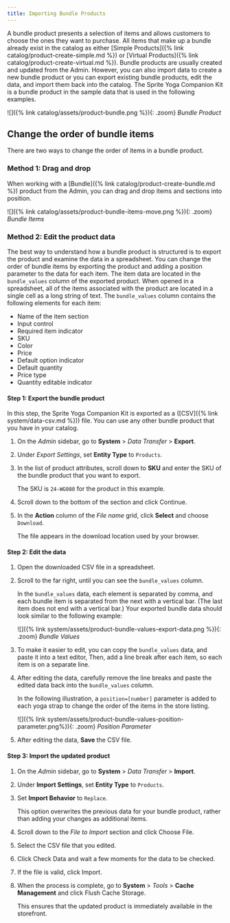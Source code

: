 ```yaml
---
title: Importing Bundle Products
---
```


A bundle product presents a selection of items and allows customers to choose the ones they want to purchase. All items that make up a bundle already exist in the catalog as either [Simple Products]({% link catalog/product-create-simple.md %}) or [Virtual Products]({% link catalog/product-create-virtual.md %}). Bundle products are usually created and updated from the Admin. However, you can also import data to create a new bundle product or you can export existing bundle products, edit the data, and import them back into the catalog. The Sprite Yoga Companion Kit is a bundle product in the sample data that is used in the following examples.

![]({% link catalog/assets/product-bundle.png %}){: .zoom}
_Bundle Product_

## Change the order of bundle items

There are two ways to change the order of items in a bundle product.

### Method 1: Drag and drop

When working with a [Bundle]({% link catalog/product-create-bundle.md %}) product from the Admin, you can drag and drop items and sections into position.

![]({% link catalog/assets/product-bundle-items-move.png %}){: .zoom}
_Bundle Items_

### Method 2: Edit the product data

The best way to understand how a bundle product is structured is to export the product and examine the data in a spreadsheet.  You can change the order of bundle items by exporting the product and adding a position parameter to the data for each item. The item data are located in the `bundle_values` column of the exported product. When opened in a spreadsheet, all of the items associated with the product are located in a single cell as a long string of text. The `bundle_values` column contains the following elements for each item:

- Name of the item section
- Input control
- Required item indicator
- SKU
- Color
- Price
- Default option indicator
- Default quantity
- Price type
- Quantity editable indicator

#### Step 1: Export the bundle product

In this step, the Sprite Yoga Companion Kit is exported as a ([CSV]({% link system/data-csv.md %})) file. You can use any other bundle product that you have in your catalog.

1. On the _Admin_ sidebar, go to **System** > _Data Transfer_ > **Export**.

1. Under _Export Settings_, set **Entity Type** to `Products`.

1. In the list of product attributes, scroll down to **SKU** and enter the SKU of the bundle product that you want to export.

   The SKU is `24-WG080` for the product in this example.

1. Scroll down to the bottom of the section and click <span class="btn">Continue</span>.

1. In the **Action** column of the _File name_ grid, click **Select** and choose `Download`.

    The file appears in the download location used by your browser.

#### Step 2: Edit the data

1. Open the downloaded CSV file in a spreadsheet.

1. Scroll to the far right, until you can see the `bundle_values` column.

   In the `bundle_values` data, each element is separated by comma, and each bundle item is separated from the next with a vertical bar. (The last item does not end with a vertical bar.) Your exported bundle data should look similar to the following example:

    ![]({% link system/assets/product-bundle-values-export-data.png
     %}){: .zoom}
    _Bundle Values_

1. To make it easier to edit, you can copy the `bundle_values` data, and paste it into a text editor, Then, add a line break after each item, so each item is on a separate line.

1. After editing the data, carefully remove the line breaks and paste the edited data back into the `bundle_values` column.

   In the following illustration, a `position=[number]` parameter is added to each yoga strap to change the order of the items in the store listing.

   ![]({% link system/assets/product-bundle-values-position-parameter.png%}){: .zoom}
   _Position Parameter_

1. After editing the data, **Save** the CSV file.

#### Step 3: Import the updated product

1. On the _Admin_ sidebar, go to **System** > _Data Transfer_ > **Import**.

1. Under **Import Settings**, set **Entity Type** to `Products`.

1. Set **Import Behavior** to `Replace`.

   This option overwrites the previous data for your bundle product, rather than adding your changes as additional items.

1. Scroll down to the _File to Import_ section and click <span class="btn">Choose File</span>.

1. Select the CSV file that you edited.

1. Click <span class="btn">Check Data</span> and wait a few moments for the data to be checked.

1. If the file is valid, click <span class="btn">Import</span>.

1. When the process is complete, go to **System** > _Tools_ > **Cache Management** and click <span class="btn">Flush Cache Storage</span>.

   This ensures that the updated product is immediately available in the storefront.
